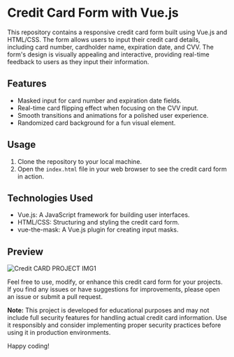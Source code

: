 # Credit Card Form with Vue.js

This repository contains a responsive credit card form built using Vue.js and HTML/CSS. The form allows users to input their credit card details, including card number, cardholder name, expiration date, and CVV. The form's design is visually appealing and interactive, providing real-time feedback to users as they input their information.

## Features

- Masked input for card number and expiration date fields.
- Real-time card flipping effect when focusing on the CVV input.
- Smooth transitions and animations for a polished user experience.
- Randomized card background for a fun visual element.

## Usage

1. Clone the repository to your local machine.
2. Open the `index.html` file in your web browser to see the credit card form in action.

## Technologies Used

- Vue.js: A JavaScript framework for building user interfaces.
- HTML/CSS: Structuring and styling the credit card form.
- vue-the-mask: A Vue.js plugin for creating input masks.

## Preview
![Credit CARD PROJECT IMG1](https://github.com/NiwanthaSandaruwan/Credit_Card_Form/assets/142104353/c3ac6570-e07a-48b8-82f2-6389e38d3cd4)

Feel free to use, modify, or enhance this credit card form for your projects. If you find any issues or have suggestions for improvements, please open an issue or submit a pull request.

**Note:** This project is developed for educational purposes and may not include full security features for handling actual credit card information. Use it responsibly and consider implementing proper security practices before using it in production environments.

Happy coding!

